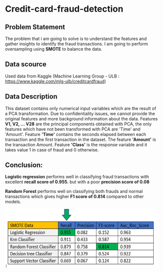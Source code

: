 # Credit-card-fraud-detection
## Problem Statement
The problem that i am going to solve is to understand the features and gather insights to identify the fraud transactions. I am going to perform oversampling using __SMOTE__ to balance the data.

## Data scource
Used data from Kaggle (Machine Learning Group - ULB : https://www.kaggle.com/mlg-ulb/creditcardfraud)
## Data Description
This dataset contains only numerical input variables which are the result of a PCA transformation. Due to confidentiality issues, we cannot provide the original features and more background information about the data. 
Features __V1, V2, … V28__ are the principal components obtained with PCA, the only features which have not been transformed with PCA are 'Time' and 'Amount'. 
Feature __'Time'__ contains the seconds elapsed between each transaction and the first transaction in the dataset. The feature __'Amount'__ is the transaction Amount. Feature __'Class'__ is the response variable and it takes value 1 in case of fraud and 0 otherwise.

## Conclusion:

__Logistic regression__ performs well in classifying fraud transactions with excellent __recall score of 0.955.__ but with a poor __precision score of 0.08__

__Random Forest__ performs well on classifying both frauds and normal transactions which gives higher __F1 score of 0.814__ compared to other models.

![](https://github.com/Dheepak-97/Credit-card-fraud-detection/blob/master/final%20result.png)


















